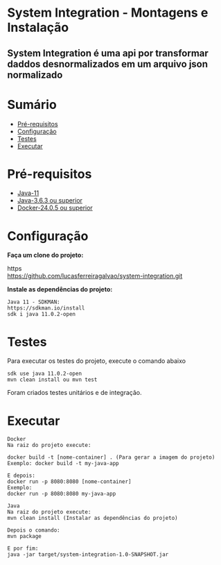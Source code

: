 # System Integration - Montagens e Instalação

## System Integration é uma api por transformar daddos desnormalizados em um arquivo json normalizado

# Sumário

- [Pré-requisitos](#Pré-requisitos)
- [Configuração](#Configuração)
- [Testes](#Testes)
- [Executar](#Executar)

# Pré-requisitos

- [Java-11](https://sdkman.io/install)
- [Java-3.6.3 ou superior](https://maven.apache.org/)
- [Docker-24.0.5 ou superior](https://docs.docker.com/desktop/install/linux-install/)

# Configuração

**Faça um clone do projeto:**

https<br/>
https://github.com/lucasferreiragalvao/system-integration.git

**Instale as dependências do projeto:**<br/>

```
Java 11 - SDKMAN:
https://sdkman.io/install
sdk i java 11.0.2-open
```

# Testes

Para executar os testes do projeto, execute o comando abaixo

```
sdk use java 11.0.2-open
mvn clean install ou mvn test
```

Foram criados testes unitários e de integração.

# Executar

```
Docker
Na raiz do projeto execute:

docker build -t [nome-container] . (Para gerar a imagem do projeto)
Exemplo: docker build -t my-java-app

E depois:
docker run -p 8080:8080 [nome-container]
Exemplo:
docker run -p 8080:8080 my-java-app

```

```
Java
Na raiz do projeto execute:
mvn clean install (Instalar as dependências do projeto)

Depois o comando:
mvn package 

E por fim:
java -jar target/system-integration-1.0-SNAPSHOT.jar
```